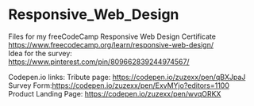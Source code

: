 # Responsive_Web_Design
Files for my freeCodeCamp Responsive Web Design Certificate<br>
https://www.freecodecamp.org/learn/responsive-web-design/<br>
Idea for the survey:<br>
https://www.pinterest.com/pin/809662839244974567/

Codepen.io links:
Tribute page: https://codepen.io/zuzexx/pen/qBXJpaJ <br>
Survey Form:https://codepen.io/zuzexx/pen/ExvMYjo?editors=1100 <br>
Product Landing Page: https://codepen.io/zuzexx/pen/wvqORKX <br>
